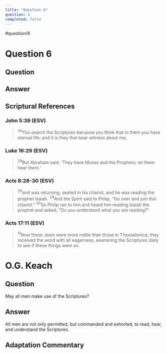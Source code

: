 ```yaml
---
title: "Question 6"
question: 6
completed: false
---
```

#question/6
# Question 6

## Question


## Answer


## Scriptural References
### John 5:39 (ESV)
> <sup>39</sup>You search the Scriptures because you think that in them you have eternal life; and it is they that bear witness about me,

### Luke 16:29 (ESV)
> <sup>29</sup>But Abraham said, ‘They have Moses and the Prophets; let them hear them.’

### Acts 8:28-30 (ESV)
> <sup>28</sup>and was returning, seated in his chariot, and he was reading the prophet Isaiah.
> <sup>29</sup>And the Spirit said to Philip, “Go over and join this chariot.”
> <sup>30</sup>So Philip ran to him and heard him reading Isaiah the prophet and asked, “Do you understand what you are reading?”

### Acts 17:11 (ESV)
> <sup>11</sup>Now these Jews were more noble than those in Thessalonica; they received the word with all eagerness, examining the Scriptures daily to see if these things were so.

# O.G. Keach
## Question
May all men make use of the Scriptures?

## Answer
All men are not only permitted, but commanded and exhorted, to read, hear, and understand the Scriptures.

## Adaptation Commentary
